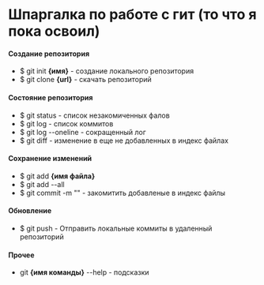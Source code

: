 # Шпаргалка по работе с гит  (то что я пока освоил)
#### Создание репозитория  
- $ git init **{имя}** - создание локального репозитория  
- $ git clone **{url}** - скачать репозиторий  
#### Состояние репозитория  
- $ git status - список незакомиченных фалов  
- $ git log - список коммитов 
- $ git log --oneline - сокращенный лог   
- $ git diff - изменение в еще не добавленных в индекс файлах  
#### Сохранение изменений  
- $ git add **{имя файла}**
- $ git add --all
- $ git commit -m "" - закомитить добавленые в индекс файлы  
#### Обновление  
- $ git push - Отправить локальные коммиты в удаленный репозиторий  
#### Прочее  
- git **{имя команды}** --help - подсказки  